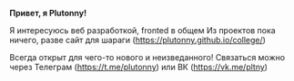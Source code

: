 **Привет, я Plutonny!**

Я интересуюсь веб разработкой, fronted в общем
Из проектов пока ничего, разве сайт для шараги (https://plutonny.github.io/college/)

Всегда открыт для чего-то нового и неизведанного!
Связаться можно через Телеграм (https://t.me/plutonny) или ВК (https://vk.me/pltny)
